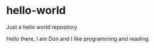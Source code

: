 # hello-world
Just a hello world repository


Hello there, I am Don and I like programming and reading
